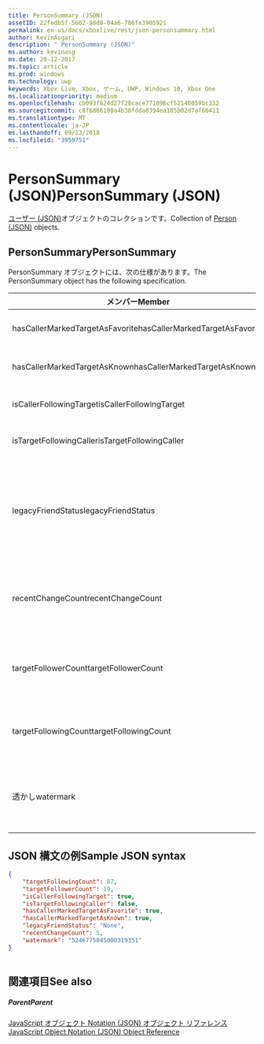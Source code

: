 ```yaml
---
title: PersonSummary (JSON)
assetID: 22fedb5f-5602-98d8-04a6-786fe3905921
permalink: en-us/docs/xboxlive/rest/json-personsummary.html
author: KevinAsgari
description: " PersonSummary (JSON)"
ms.author: kevinasg
ms.date: 20-12-2017
ms.topic: article
ms.prod: windows
ms.technology: uwp
keywords: Xbox Live, Xbox, ゲーム, UWP, Windows 10, Xbox One
ms.localizationpriority: medium
ms.openlocfilehash: cb093f624d27f28cace771896cf52146059bc332
ms.sourcegitcommit: c8f6866100a4b38fdda8394ea185b02d7af66411
ms.translationtype: MT
ms.contentlocale: ja-JP
ms.lasthandoff: 09/13/2018
ms.locfileid: "3959751"
---
```

# <a name="personsummary-json"></a><span data-ttu-id="9a315-104">PersonSummary (JSON)</span><span class="sxs-lookup"><span data-stu-id="9a315-104">PersonSummary (JSON)</span></span>
<span data-ttu-id="9a315-105">[ユーザー (JSON)](json-person.md)オブジェクトのコレクションです。</span><span class="sxs-lookup"><span data-stu-id="9a315-105">Collection of [Person (JSON)](json-person.md) objects.</span></span> 
<a id="ID4ER"></a>

 
## <a name="personsummary"></a><span data-ttu-id="9a315-106">PersonSummary</span><span class="sxs-lookup"><span data-stu-id="9a315-106">PersonSummary</span></span>
 
<span data-ttu-id="9a315-107">PersonSummary オブジェクトには、次の仕様があります。</span><span class="sxs-lookup"><span data-stu-id="9a315-107">The PersonSummary object has the following specification.</span></span>
 
| <span data-ttu-id="9a315-108">メンバー</span><span class="sxs-lookup"><span data-stu-id="9a315-108">Member</span></span>| <span data-ttu-id="9a315-109">種類</span><span class="sxs-lookup"><span data-stu-id="9a315-109">Type</span></span>| <span data-ttu-id="9a315-110">説明</span><span class="sxs-lookup"><span data-stu-id="9a315-110">Description</span></span>| 
| --- | --- | --- | 
| <span data-ttu-id="9a315-111">hasCallerMarkedTargetAsFavorite</span><span class="sxs-lookup"><span data-stu-id="9a315-111">hasCallerMarkedTargetAsFavorite</span></span>| <span data-ttu-id="9a315-112">ブール値</span><span class="sxs-lookup"><span data-stu-id="9a315-112">Boolean value</span></span>| <span data-ttu-id="9a315-113">かどうか、呼び出し元は、お気に入りとしてターゲットをマークします。</span><span class="sxs-lookup"><span data-stu-id="9a315-113">Whether the caller has marked the target as a favorite.</span></span> <span data-ttu-id="9a315-114">値の例: true</span><span class="sxs-lookup"><span data-stu-id="9a315-114">Example values: true</span></span>| 
| <span data-ttu-id="9a315-115">hasCallerMarkedTargetAsKnown</span><span class="sxs-lookup"><span data-stu-id="9a315-115">hasCallerMarkedTargetAsKnown</span></span>| <span data-ttu-id="9a315-116">ブール値</span><span class="sxs-lookup"><span data-stu-id="9a315-116">Boolean value</span></span>| <span data-ttu-id="9a315-117">かどうか、呼び出し元がターゲット済みとしてマーク呼ばれます。</span><span class="sxs-lookup"><span data-stu-id="9a315-117">Whether the caller has marked the target as known.</span></span> <span data-ttu-id="9a315-118">値の例: true</span><span class="sxs-lookup"><span data-stu-id="9a315-118">Example values: true</span></span>| 
| <span data-ttu-id="9a315-119">isCallerFollowingTarget</span><span class="sxs-lookup"><span data-stu-id="9a315-119">isCallerFollowingTarget</span></span>| <span data-ttu-id="9a315-120">ブール値</span><span class="sxs-lookup"><span data-stu-id="9a315-120">Boolean value</span></span>| <span data-ttu-id="9a315-121">かどうか、呼び出し元が、ターゲットをフォローします。</span><span class="sxs-lookup"><span data-stu-id="9a315-121">Whether the caller is following the target.</span></span> <span data-ttu-id="9a315-122">値の例: true</span><span class="sxs-lookup"><span data-stu-id="9a315-122">Example values: true</span></span>| 
| <span data-ttu-id="9a315-123">isTargetFollowingCaller</span><span class="sxs-lookup"><span data-stu-id="9a315-123">isTargetFollowingCaller</span></span>| <span data-ttu-id="9a315-124">ブール値</span><span class="sxs-lookup"><span data-stu-id="9a315-124">Boolean value</span></span>| <span data-ttu-id="9a315-125">かどうか、ターゲットでは、呼び出し元がフォローします。</span><span class="sxs-lookup"><span data-stu-id="9a315-125">Whether the target is following the caller.</span></span> <span data-ttu-id="9a315-126">値の例: true</span><span class="sxs-lookup"><span data-stu-id="9a315-126">Example values: true</span></span>| 
| <span data-ttu-id="9a315-127">legacyFriendStatus</span><span class="sxs-lookup"><span data-stu-id="9a315-127">legacyFriendStatus</span></span>| <span data-ttu-id="9a315-128">string</span><span class="sxs-lookup"><span data-stu-id="9a315-128">string</span></span>| <span data-ttu-id="9a315-129">従来のフレンドのように、呼び出し元のターゲット状態です。</span><span class="sxs-lookup"><span data-stu-id="9a315-129">Legacy friend status of the target as seen by the caller.</span></span> <span data-ttu-id="9a315-130">"None"、"MutuallyAccepted"、"OutgoingRequest"または"IncomingRequest"をすることができます。</span><span class="sxs-lookup"><span data-stu-id="9a315-130">Can be "None", "MutuallyAccepted", "OutgoingRequest", or "IncomingRequest".</span></span> <span data-ttu-id="9a315-131">値の例:"MutuallyAccepted"</span><span class="sxs-lookup"><span data-stu-id="9a315-131">Example values: "MutuallyAccepted"</span></span>| 
| <span data-ttu-id="9a315-132">recentChangeCount</span><span class="sxs-lookup"><span data-stu-id="9a315-132">recentChangeCount</span></span>| <span data-ttu-id="9a315-133">32 ビット符号なし整数</span><span class="sxs-lookup"><span data-stu-id="9a315-133">32-bit unsigned integer</span></span>| <span data-ttu-id="9a315-134">省略可能。</span><span class="sxs-lookup"><span data-stu-id="9a315-134">Optional.</span></span> <span data-ttu-id="9a315-135">ターゲットのソーシャル グラフの最新の変更の数です。</span><span class="sxs-lookup"><span data-stu-id="9a315-135">Number of recent changes in the target's social graph.</span></span> <span data-ttu-id="9a315-136">この値は、ユーザーが、独自の概要を表示するときにのみ存在します。</span><span class="sxs-lookup"><span data-stu-id="9a315-136">This value will only exist when a user is viewing their own summary.</span></span> <span data-ttu-id="9a315-137">値の例: 5</span><span class="sxs-lookup"><span data-stu-id="9a315-137">Example values: 5</span></span>| 
| <span data-ttu-id="9a315-138">targetFollowerCount</span><span class="sxs-lookup"><span data-stu-id="9a315-138">targetFollowerCount</span></span>| <span data-ttu-id="9a315-139">> 32 ビット符号なし整数</span><span class="sxs-lookup"><span data-stu-id="9a315-139">>32-bit unsigned integer</span></span>| <span data-ttu-id="9a315-140">次のターゲットはユーザーの数です。</span><span class="sxs-lookup"><span data-stu-id="9a315-140">Number of People that are following the target.</span></span> <span data-ttu-id="9a315-141">値の例: 1308</span><span class="sxs-lookup"><span data-stu-id="9a315-141">Example values: 1308</span></span>| 
| <span data-ttu-id="9a315-142">targetFollowingCount</span><span class="sxs-lookup"><span data-stu-id="9a315-142">targetFollowingCount</span></span>| <span data-ttu-id="9a315-143">32 ビット符号なし整数</span><span class="sxs-lookup"><span data-stu-id="9a315-143">32-bit unsigned integer</span></span>| <span data-ttu-id="9a315-144">ターゲットが次のユーザーの数です。</span><span class="sxs-lookup"><span data-stu-id="9a315-144">Number of People that the target is following.</span></span> <span data-ttu-id="9a315-145">値の例: 112</span><span class="sxs-lookup"><span data-stu-id="9a315-145">Example values: 112</span></span>| 
| <span data-ttu-id="9a315-146">透かし</span><span class="sxs-lookup"><span data-stu-id="9a315-146">watermark</span></span>| <span data-ttu-id="9a315-147">string</span><span class="sxs-lookup"><span data-stu-id="9a315-147">string</span></span>| <span data-ttu-id="9a315-148">省略可能。</span><span class="sxs-lookup"><span data-stu-id="9a315-148">Optional.</span></span> <span data-ttu-id="9a315-149">ターゲットの最新の変更透かしします。</span><span class="sxs-lookup"><span data-stu-id="9a315-149">Recent change watermark for the target.</span></span> <span data-ttu-id="9a315-150">この値は、ユーザーが、独自の概要を表示するときにのみ存在します。</span><span class="sxs-lookup"><span data-stu-id="9a315-150">This value will only exist when a user is viewing their own summary.</span></span> <span data-ttu-id="9a315-151">値の例: 5</span><span class="sxs-lookup"><span data-stu-id="9a315-151">Example values: 5</span></span>| 
  
<a id="ID4E4D"></a>

 
## <a name="sample-json-syntax"></a><span data-ttu-id="9a315-152">JSON 構文の例</span><span class="sxs-lookup"><span data-stu-id="9a315-152">Sample JSON syntax</span></span>
 

```json
{
    "targetFollowingCount": 87,
    "targetFollowerCount": 19,
    "isCallerFollowingTarget": true,
    "isTargetFollowingCaller": false,
    "hasCallerMarkedTargetAsFavorite": true,
    "hasCallerMarkedTargetAsKnown": true,
    "legacyFriendStatus": "None",
    "recentChangeCount": 5,
    "watermark": "5246775845000319351"
}
    
```

  
<a id="ID4EGE"></a>

 
## <a name="see-also"></a><span data-ttu-id="9a315-153">関連項目</span><span class="sxs-lookup"><span data-stu-id="9a315-153">See also</span></span>
 
<a id="ID4EIE"></a>

 
##### <a name="parent"></a><span data-ttu-id="9a315-154">Parent</span><span class="sxs-lookup"><span data-stu-id="9a315-154">Parent</span></span> 

[<span data-ttu-id="9a315-155">JavaScript オブジェクト Notation (JSON) オブジェクト リファレンス</span><span class="sxs-lookup"><span data-stu-id="9a315-155">JavaScript Object Notation (JSON) Object Reference</span></span>](atoc-xboxlivews-reference-json.md)

   